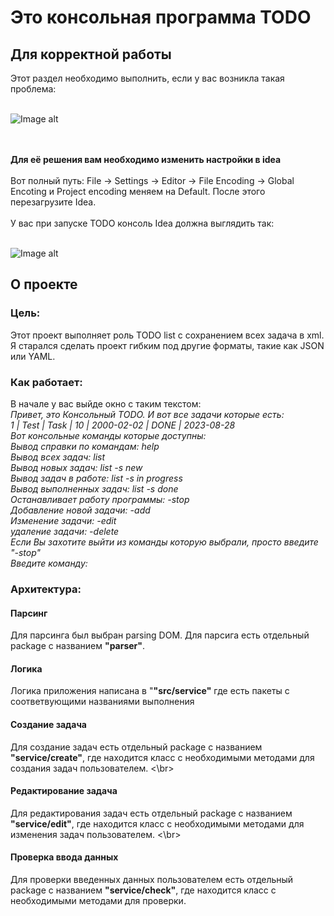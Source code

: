 # Это консольная программа TODO

<h2>Для корректной работы</h2>
Этот раздел необходимо выполнить, если у вас возникла такая проблема:
<br></br>

![Image alt](https://github.com/Daniil600/todo_program/blob/master/picture/img.png)

<br></br>
<b>Для её решения вам необходимо изменить настройки в idea</b>
<br></br>
Вот полный путь: File -> Settings -> Editor -> File Encoding -> Global Encoting и Project encoding меняем на Default.
После этого перезагрузите Idea.
<br></br>
У вас при запуске TODO консоль Idea должна выглядить так:
<br></br>

![Image alt](https://github.com/Daniil600/todo_program/blob/master/picture/img_1.png)

<h2>О проекте</h2>
<h3>Цель:</h3>
Этот проект выполняет роль TODO list с сохранением всех задача в xml.
Я старался сделать проект гибким под другие форматы, такие как JSON или YAML.

<h3>Как работает:</h3>
В начале у вас выйде окно с таким текстом:
<i>
</br>
Привет, это Консольный TODO. И вот все задачи которые есть:
</br>
1 | Test | Task | 10 | 2000-02-02 | DONE | 2023-08-28
</br>
Вот консольные команды которые доступны:
</br>
Вывод справки по командам: help
</br>
Вывод всех задач: list
</br>
Вывод новых задач: list -s new
</br>
Вывод задач в работе: list -s in progress
</br>
Вывод выполненных задач: list -s done
</br>
Останавливает работу программы: -stop
</br>
Добавление новой задачи: -add
</br>
Изменение задачи: -edit
</br>
удаление задачи: -delete
</br>
Если Вы захотите выйти из команды которую выбрали, просто введите "-stop"
</br>
Введите команду: 
</i>





<h3>Архитектура:</h3>
<h4>Парсинг</h4>
Для парсинга был выбран parsing DOM. 
Для парсига есть отдельный package с названием <b>"parser"</b>.
<h4>Логика</h4>
Логика приложения написана в "<b>"src/service"</b> где есть пакеты с соответвующими названиями выполнения

<h4>Создание задача</h4>
Для создание задач есть отдельный package с названием <b>"service/create"</b>, где находится класс
с необходимыми методами для создания задач пользователем.
<\br>
<h4>Редактирование задача</h4>
Для редактирования задач есть отдельный package с названием <b>"service/edit"</b>, где находится класс
с необходимыми методами для изменения задач пользователем.
<\br>
<h4>Проверка ввода данных</h4>
Для проверки введенных данных пользователем есть отдельный package с названием <b>"service/check"</b>, где находится класс
с необходимыми методами для проверки.

